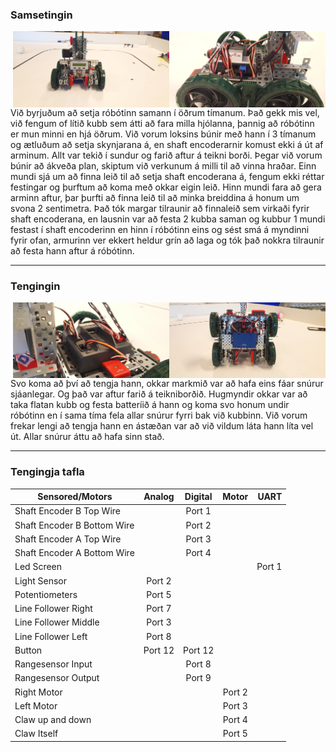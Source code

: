 
### Samsetingin
<img align="right" width="250" src="https://github.com/Robertingi00/rob2a/blob/master/verkefni1/myndir/site2.jpg">
<img align="right" width="250" src="https://github.com/Robertingi00/rob2a/blob/master/verkefni1/myndir/front2.jpg">
 
   Við byrjuðum að setja róbótinn samann í öðrum tímanum. Það gekk mis vel, við fengum of lítið kubb sem átti að fara milla hjólanna, þannig að róbótinn er mun minni en hjá öðrum. Við vorum loksins búnir með hann í 3 tímanum og ætluðum að setja skynjarana á, en shaft encoderarnir komust ekki á út af arminum. Allt  var tekið í sundur og farið aftur á teikni borði. Þegar við vorum búnir að ákveða plan, skiptum við verkunum á milli til að vinna hraðar. Einn mundi sjá um að finna leið til að setja shaft encoderana á, fengum ekki réttar festingar og þurftum að koma með okkar eigin leið. Hinn mundi fara að gera arminn aftur, þar þurfti að finna leið til að minka breiddina á honum um svona 2 sentimetra. Það tók margar tilraunir að finnaleið sem virkaði fyrir shaft encoderana, en lausnin var að festa 2 kubba saman og kubbur 1 mundi festast í shaft encoderinn en hinn í róbótinn eins og sést smá á myndinni fyrir ofan, armurinn ver ekkert heldur grín að laga og tók það nokkra tilraunir að festa hann aftur á róbótinn.
   
   ___
### Tengingin
<img align="right" width="250" src="https://github.com/Robertingi00/rob2a/blob/master/verkefni1/myndir/under.jpg">
<img align="right" width="250" src="https://github.com/Robertingi00/rob2a/blob/master/verkefni1/myndir/middel.jpg">

Svo koma að því að tengja hann, okkar markmið var að hafa eins fáar snúrur sjáanlegar. Og það var aftur farið á teikniborðið. Hugmyndir okkar var að taka flatan kubb og festa batteríið á hann og koma svo honum undir róbótinn en í sama tíma fela allar snúrur fyrri bak við kubbinn. Við vorum frekar lengi að tengja hann en ástæðan var að við vildum láta hann líta vel út. Allar snúrur áttu að hafa sinn stað.

  ___  
### Tengingja tafla


   |       Sensored/Motors       | Analog | Digital | Motor |  UART  |
   |-----------------------------|:------:|:-------:|:-----:|-------:|
   | Shaft Encoder B Top Wire    |        | Port 1  |       |        |
   | Shaft Encoder B Bottom Wire |        | Port 2  |       |        |
   | Shaft Encoder A Top Wire    |        | Port 3  |       |        |
   | Shaft Encoder A Bottom Wire |        | Port 4  |       |        |
   | Led Screen                  |        |         |       | Port 1 |
   | Light Sensor                | Port 2 |         |       |        |
   | Potentiometers              | Port 5 |         |       |        |
   | Line Follower Right         | Port 7 |         |       |        |
   | Line Follower Middle        | Port 3 |         |       |        |
   | Line Follower Left          | Port 8 |         |       |        |
   | Button                      | Port 12| Port 12 |       |        |
   | Rangesensor Input           |        | Port 8  |       |        |
   | Rangesensor Output          |        | Port 9  |       |        |
   | Right Motor                 |        |         | Port 2|        |
   | Left Motor                  |        |         | Port 3|        |
   | Claw up and down            |        |         | Port 4|        |
   | Claw Itself                 |        |         | Port 5|        |
